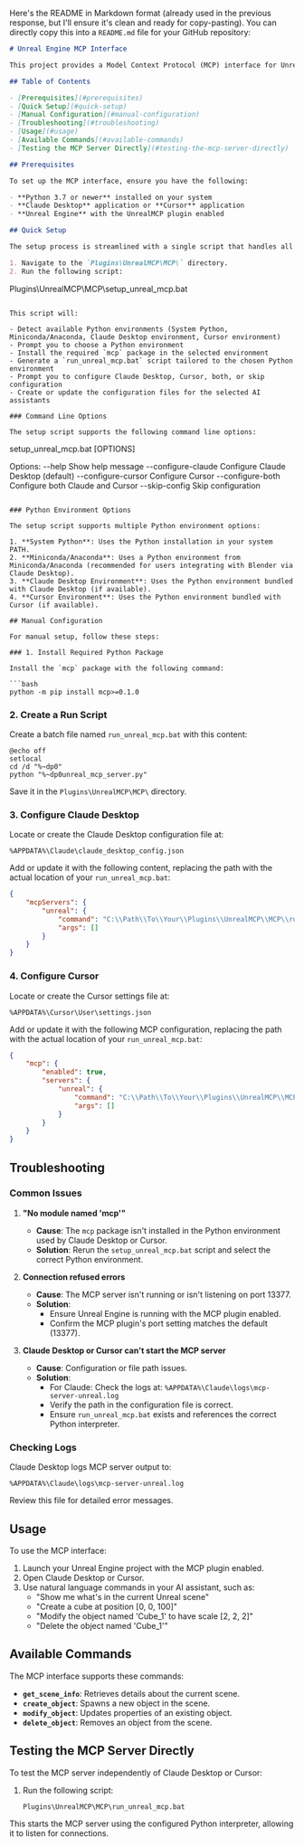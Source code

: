 Here's the README in Markdown format (already used in the previous response, but I'll ensure it's clean and ready for copy-pasting). You can directly copy this into a `README.md` file for your GitHub repository:

```markdown
# Unreal Engine MCP Interface

This project provides a Model Context Protocol (MCP) interface for Unreal Engine, enabling seamless integration with Claude Desktop and Cursor. With this interface, users can interact with Unreal Engine using natural language commands through their preferred AI assistant, simplifying scene management and object manipulation.

## Table of Contents

- [Prerequisites](#prerequisites)
- [Quick Setup](#quick-setup)
- [Manual Configuration](#manual-configuration)
- [Troubleshooting](#troubleshooting)
- [Usage](#usage)
- [Available Commands](#available-commands)
- [Testing the MCP Server Directly](#testing-the-mcp-server-directly)

## Prerequisites

To set up the MCP interface, ensure you have the following:

- **Python 3.7 or newer** installed on your system
- **Claude Desktop** application or **Cursor** application
- **Unreal Engine** with the UnrealMCP plugin enabled

## Quick Setup

The setup process is streamlined with a single script that handles all installation scenarios:

1. Navigate to the `Plugins\UnrealMCP\MCP\` directory.
2. Run the following script:
   ```
   Plugins\UnrealMCP\MCP\setup_unreal_mcp.bat
   ```

This script will:

- Detect available Python environments (System Python, Miniconda/Anaconda, Claude Desktop environment, Cursor environment)
- Prompt you to choose a Python environment
- Install the required `mcp` package in the selected environment
- Generate a `run_unreal_mcp.bat` script tailored to the chosen Python environment
- Prompt you to configure Claude Desktop, Cursor, both, or skip configuration
- Create or update the configuration files for the selected AI assistants

### Command Line Options

The setup script supports the following command line options:

```
setup_unreal_mcp.bat [OPTIONS]

Options:
  --help                 Show help message
  --configure-claude     Configure Claude Desktop (default)
  --configure-cursor     Configure Cursor
  --configure-both       Configure both Claude and Cursor
  --skip-config          Skip configuration
```

### Python Environment Options

The setup script supports multiple Python environment options:

1. **System Python**: Uses the Python installation in your system PATH.
2. **Miniconda/Anaconda**: Uses a Python environment from Miniconda/Anaconda (recommended for users integrating with Blender via Claude Desktop).
3. **Claude Desktop Environment**: Uses the Python environment bundled with Claude Desktop (if available).
4. **Cursor Environment**: Uses the Python environment bundled with Cursor (if available).

## Manual Configuration

For manual setup, follow these steps:

### 1. Install Required Python Package

Install the `mcp` package with the following command:

```bash
python -m pip install mcp>=0.1.0
```

### 2. Create a Run Script

Create a batch file named `run_unreal_mcp.bat` with this content:

```batch
@echo off
setlocal
cd /d "%~dp0"
python "%~dp0unreal_mcp_server.py"
```

Save it in the `Plugins\UnrealMCP\MCP\` directory.

### 3. Configure Claude Desktop

Locate or create the Claude Desktop configuration file at:

```
%APPDATA%\Claude\claude_desktop_config.json
```

Add or update it with the following content, replacing the path with the actual location of your `run_unreal_mcp.bat`:

```json
{
    "mcpServers": {
        "unreal": {
            "command": "C:\\Path\\To\\Your\\Plugins\\UnrealMCP\\MCP\\run_unreal_mcp.bat",
            "args": []
        }
    }
}
```

### 4. Configure Cursor

Locate or create the Cursor settings file at:

```
%APPDATA%\Cursor\User\settings.json
```

Add or update it with the following MCP configuration, replacing the path with the actual location of your `run_unreal_mcp.bat`:

```json
{
    "mcp": {
        "enabled": true,
        "servers": {
            "unreal": {
                "command": "C:\\Path\\To\\Your\\Plugins\\UnrealMCP\\MCP\\run_unreal_mcp.bat",
                "args": []
            }
        }
    }
}
```

## Troubleshooting

### Common Issues

1. **"No module named 'mcp'"**
   - **Cause**: The `mcp` package isn't installed in the Python environment used by Claude Desktop or Cursor.
   - **Solution**: Rerun the `setup_unreal_mcp.bat` script and select the correct Python environment.

2. **Connection refused errors**
   - **Cause**: The MCP server isn't running or isn't listening on port 13377.
   - **Solution**:
     - Ensure Unreal Engine is running with the MCP plugin enabled.
     - Confirm the MCP plugin's port setting matches the default (13377).

3. **Claude Desktop or Cursor can't start the MCP server**
   - **Cause**: Configuration or file path issues.
   - **Solution**:
     - For Claude: Check the logs at: `%APPDATA%\Claude\logs\mcp-server-unreal.log`
     - Verify the path in the configuration file is correct.
     - Ensure `run_unreal_mcp.bat` exists and references the correct Python interpreter.

### Checking Logs

Claude Desktop logs MCP server output to:

```
%APPDATA%\Claude\logs\mcp-server-unreal.log
```

Review this file for detailed error messages.

## Usage

To use the MCP interface:

1. Launch your Unreal Engine project with the MCP plugin enabled.
2. Open Claude Desktop or Cursor.
3. Use natural language commands in your AI assistant, such as:
   - "Show me what's in the current Unreal scene"
   - "Create a cube at position [0, 0, 100]"
   - "Modify the object named 'Cube_1' to have scale [2, 2, 2]"
   - "Delete the object named 'Cube_1'"

## Available Commands

The MCP interface supports these commands:

- **`get_scene_info`**: Retrieves details about the current scene.
- **`create_object`**: Spawns a new object in the scene.
- **`modify_object`**: Updates properties of an existing object.
- **`delete_object`**: Removes an object from the scene.

## Testing the MCP Server Directly

To test the MCP server independently of Claude Desktop or Cursor:

1. Run the following script:
   ```
   Plugins\UnrealMCP\MCP\run_unreal_mcp.bat
   ```

This starts the MCP server using the configured Python interpreter, allowing it to listen for connections.
```